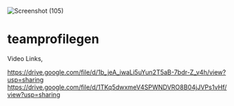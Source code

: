 ![Screenshot (105)](https://user-images.githubusercontent.com/79078061/120426909-4d19d400-c3b4-11eb-8202-204a7aa63a13.png)
# teamprofilegen

Video Links,

https://drive.google.com/file/d/1b_jeA_iwaLi5uYun2T5aB-7bdr-Z_v4h/view?usp=sharing
https://drive.google.com/file/d/1TKq5dwxmeV4SPWNDVRO8B04jJVPs1vHf/view?usp=sharing

